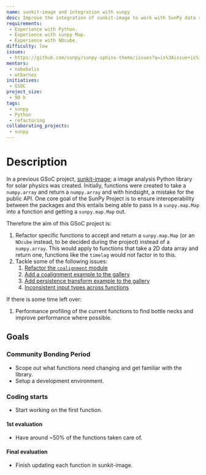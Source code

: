 ```yaml
---
name: sunkit-image and integration with sunpy
desc: Improve the integration of sunkit-image to work with SunPy data structures
requirements:
 - Experience with Python.
 - Experience with sunpy Map.
 - Experience with NDcube.
difficulty: low
issues:
 - https://github.com/sunpy/sunpy-sphinx-theme/issues?q=is%3Aissue+is%3Aopen+sort%3Aupdated-desc
mentors:
 - nabobalis
 - wtbarnes
initiatives:
 - GSOC
project_size:
 - 90 h
tags:
 - sunpy
 - Python
 - refactoring
collaborating_projects:
 - sunpy
---
```


# Description

In a previous GSoC project, [sunkit-image](https://github.com/sunpy/sunkit-image); a image analysis Python library for solar physics was created.
Initially, functions were created to take a `numpy.array` and return a `numpy.array` and with hindsight, a mistake for the public API.
One core goal of the SunPy Project is to ensure interoperability between the packages and this entails being able to pass in a `sunpy.map.Map` into a function and getting a `sunpy.map.Map` out.

Therefore the aim of this GSoC project is:

1. Refactor specific functions to accept and return a `sunpy.map.Map` (or an `NDcube` instead, to be decided during the project) instead of a `numpy.array`.
   This would apply to functions that take a 2D data array and return one, functions like the `timelag` would not factor in to this.
2. Tackle some of the following issues:
   1. [Refactor the `coalignment` module](https://github.com/sunpy/sunkit-image/issues/83)
   2. [Add a coalignment example to the gallery](https://github.com/sunpy/sunkit-image/issues/103)
   3. [Add persistence transform example to the gallery](https://github.com/sunpy/sunkit-image/issues/76)
   4. [Inconsistent input types across functions](https://github.com/sunpy/sunkit-image/issues/69)

If there is some time left over:

1. Performance profiling of the current functions to find bottle necks and improve performance where possible.

## Goals

### Community Bonding Period

* Scope out what functions need changing and get familiar with the library.
* Setup a development environment.

### Coding starts

* Start working on the first function.

#### 1st evaluation

* Have around ~50% of the functions taken care of.

#### Final evaluation

* Finish updating each function in sunkit-image.
